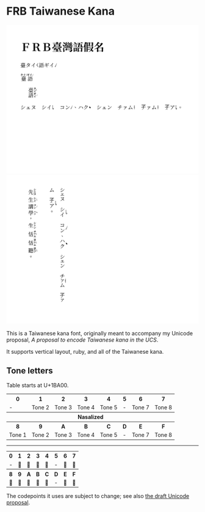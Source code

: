 <!-- pandoc -f markdown -t html -i README.md -o README.html -->

<!-- Only works w/Pandoc, not in GitHub where it's ignored. -->
<!--<style>
    @font-face {
        font-family: "FRBTaiwaneseKana2";
        src: url("./FRBTaiwaneseKana.otf");
    }
    table {
        border-collapse: collapse
    }
    table, th, td {
        border: 1px solid black
    }
    table.tkana td {
        font-family: "FRBTaiwaneseKana2", "Noto Serif CJK TC", serif;
        font-size: 2em
    }
    th, td {
        padding: 5px
    }
</style>-->

# FRB Taiwanese Kana

<!-- To make specimen; print to PDF in Firefox (landscape), then :
     gm convert -density 400 specimen.pdf +adjoin specimen-%0d.png -->
     
![](https://raw.githubusercontent.com/ctrlcctrlv/FRBTaiwaneseKana/master/specimen-0.png)
![](https://raw.githubusercontent.com/ctrlcctrlv/FRBTaiwaneseKana/master/specimen-1.png)

This is a Taiwanese kana font, originally meant to accompany my Unicode proposal, *A proposal to encode Taiwanese kana in the UCS*.

It supports vertical layout, ruby, and all of the Taiwanese kana. 

## Tone letters

Table starts at U+1BA00.

<table>
<tr><th>0</th><th>1</th><th>2</th><th>3</th><th>4</th><th>5</th><th>6</th><th>7</th></tr>
<tr><td>-</td><td>Tone 2</td><td>Tone 3</td><td>Tone 4</td><td>Tone 5</td><td>-</td><td>Tone 7</td><td>Tone 8</td></tr>
<tr><th colspan=8>Nasalized</th></tr>
<tr><th>8</th><th>9</th><th>A</th><th>B</th><th>C</th><th>D</th><th>E</th><th>F</th></tr>
<tr><td>Tone 1</td><td>Tone 2</td><td>Tone 3</td><td>Tone 4</td><td>Tone 5</td><td>-</td><td>Tone 7</td><td>Tone 8</td></tr>
</table>

----

<table class="tkana">
<tr><th>0</th><th>1</th><th>2</th><th>3</th><th>4</th><th>5</th><th>6</th><th>7</th></tr>
<tr><td>-</td><td>𛨁</td><td>𛨂</td><td>𛨃</td><td>𛨄</td><td>-</td><td>𛨆</td><td>𛨇</td></tr>
<tr><th>8</th><th>9</th><th>A</th><th>B</th><th>C</th><th>D</th><th>E</th><th>F</th></tr>
<tr><td>𛨈</td><td>𛨉</td><td>𛨊</td><td>𛨋</td><td>𛨌</td><td>-</td><td>𛨎</td><td>𛨏</td></tr>
</table>

The codepoints it uses are subject to change; see also [the draft Unicode proposal](https://raw.githubusercontent.com/ctrlcctrlv/TaiwaneseKanaUnicodePaper/master/tkana.pdf).

